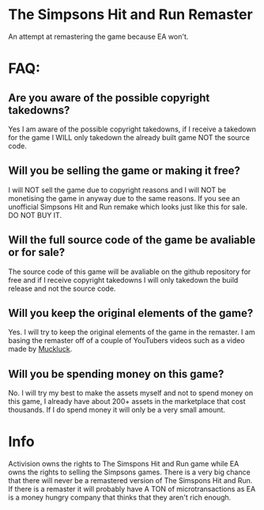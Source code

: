 # The Simpsons Hit and Run Remaster
An attempt at remastering the game because EA won't.

# FAQ:
## Are you aware of the possible copyright takedowns?
Yes I am aware of the possible copyright takedowns, if I receive a takedown for the game I WILL only takedown the already built game NOT the source code.

## Will you be selling the game or making it free?
I will NOT sell the game due to copyright reasons and I will NOT be monetising the game in anyway due to the same reasons. If you see an unofficial Simpsons Hit and Run remake which looks just like this for sale. DO NOT BUY IT.

## Will the full source code of the game be avaliable or for sale?
The source code of this game will be avaliable on the github repository for free and if I receive copyright takedowns I will only takedown the build release and not the source code.

## Will you keep the original elements of the game?
Yes. I will try to keep the original elements of the game in the remaster. I am basing the remaster off of a couple of YouTubers videos such as a video made by [Muckluck](https://www.youtube.com/user/MrMuckluckable).

## Will you be spending money on this game?
No. I will try my best to make the assets myself and not to spend money on this game, I already have about 200+ assets in the marketplace that cost thousands. If I do spend money it will only be a very small amount.

# Info
Activision owns the rights to The Simspons Hit and Run game while EA owns the rights to selling the Simpsons games. There is a very big chance that there will never be a remastered version of The Simspons Hit and Run. If there is a remaster it will probably have A TON of microtransactions as EA is a money hungry company that thinks that they aren't rich enough.
